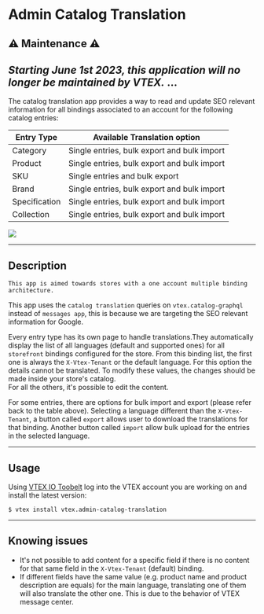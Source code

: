 # Admin Catalog Translation 

##  ⚠️ Maintenance ⚠️
*Starting June 1st 2023, this application will no longer be maintained by VTEX.*
...
---

The catalog translation app provides a way to read and update SEO relevant information for all bindings associated to an account for the following catalog entries:

| Entry Type | Available Translation option |
| ---------|-------------|
| Category | Single entries, bulk export and bulk import |
| Product | Single entries, bulk export and bulk import |
| SKU | Single entries and bulk export |
| Brand | Single entries, bulk export and bulk import |
| Specification | Single entries, bulk export and bulk import |
| Collection | Single entries, bulk export and bulk import |


![](https://user-images.githubusercontent.com/38737958/153192217-45e37812-9a6d-42de-ba5e-f01bd0f62c82.gif)

---
## Description

`This app is aimed towards stores with a one account multiple binding architecture.`

This app uses the `catalog translation` queries on `vtex.catalog-graphql` instead of `messages app`, this is because we are targeting the SEO relevant information for Google.

Every entry type has its own page to handle translations.They automatically display the list of all languages (default and supported ones) for all `storefront` bindings configured for the store.
From this binding list, the first one is always the `X-Vtex-Tenant` or the default language. For this option the details cannot be translated. To modify these values, the changes should be made inside your store's catalog.  
For all the others, it's possible to edit the content. 

For some entries, there are options for bulk import and export (please refer back to the table above). Selecting a language different than the `X-Vtex-Tenant`, a button called `export` allows user to download the translations for that binding. Another button called `import` allow bulk upload for the entries in the selected language.

---
## Usage

Using [VTEX IO Toobelt](https://vtex.io/docs/recipes/development/vtex-io-cli-installation-and-command-reference/#command-reference) log into the VTEX account you are working on and install the latest version:

```
$ vtex install vtex.admin-catalog-translation
```


---

## Knowing issues

- It's not possible to add content for a specific field if there is no content for that same field in the `X-Vtex-Tenant` (default) binding.
- If different fields have the same value (e.g. product name and product description are equals) for the main language, translating one of them will also translate the other one. This is due to the behavior of VTEX message center.
